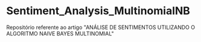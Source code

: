 # Sentiment_Analysis_MultinomialNB
Repositório referente ao artigo "ANÁLISE DE SENTIMENTOS UTILIZANDO O ALGORITMO NAIVE BAYES MULTINOMIAL"

